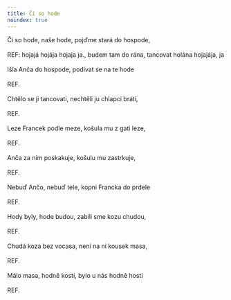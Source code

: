 ```yaml
---
title: Čí so hode
noindex: true
---
```


Či so hode, naše hode, pojďme stará do hospode,\
\
REF: hojajá hojája hojaja ja., budem tam do rána, tancovat holána hojajája, ja\
\
Išla Anča do hospode, podívat se na te hode\
\
REF.\
\
Chtělo se ji tancovati, nechtěli ju chlapci bráti,\
\
REF.\
\
Leze Francek podle meze, košula mu z gati leze,\
\
REF.\
\
Anča za ním poskakuje, košulu mu zastrkuje,\
\
REF.\
\
Nebuď Ančo, nebuď tele, kopni Francka do prdele\
\
REF.\
\
Hody byly, hode budou, zabili sme kozu chudou,\
\
REF.\
\
Chudá koza bez vocasa, není na ní kousek masa,\
\
REF.\
\
Málo masa, hodně kostí, bylo u nás hodně hostí\
\
REF.